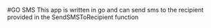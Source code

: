 #GO SMS
This app is written in go and can send sms to the recipient provided in the SendSMSToRecipient function
